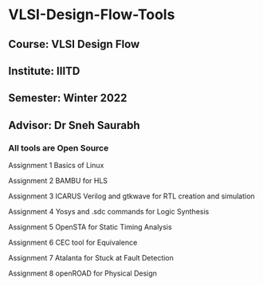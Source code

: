 # VLSI-Design-Flow-Tools
## Course: VLSI Design Flow
## Institute: IIITD
## Semester: Winter 2022
## Advisor: Dr Sneh Saurabh
### All tools are Open Source

Assignment 1
Basics of Linux

Assignment 2
BAMBU for HLS

Assignment 3
ICARUS Verilog and gtkwave for RTL creation and simulation

Assignment 4
Yosys and .sdc commands for Logic Synthesis

Assignment 5
OpenSTA for Static Timing Analysis

Assignment 6
CEC tool for Equivalence

Assignment 7
Atalanta for Stuck at Fault Detection

Assignment 8
openROAD for Physical Design
